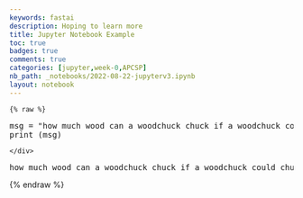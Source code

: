 ```yaml
---
keywords: fastai
description: Hoping to learn more
title: Jupyter Notebook Example
toc: true 
badges: true
comments: true
categories: [jupyter,week-0,APCSP]
nb_path: _notebooks/2022-08-22-jupyterv3.ipynb
layout: notebook
---
```


<!--
#################################################
### THIS FILE WAS AUTOGENERATED! DO NOT EDIT! ###
#################################################
# file to edit: _notebooks/2022-08-22-jupyterv3.ipynb
-->

<div class="container" id="notebook-container">
        
    {% raw %}
    
<div class="cell border-box-sizing code_cell rendered">
<div class="input">

<div class="inner_cell">
    <div class="input_area">
<div class=" highlight hl-ipython3"><pre><span></span><span class="n">msg</span> <span class="o">=</span> <span class="s2">&quot;how much wood can a woodchuck chuck if a woodchuck could chuck wood&quot;</span>
<span class="nb">print</span> <span class="p">(</span><span class="n">msg</span><span class="p">)</span>
</pre></div>

    </div>
</div>
</div>

<div class="output_wrapper">
<div class="output">

<div class="output_area">

<div class="output_subarea output_stream output_stdout output_text">
<pre>how much wood can a woodchuck chuck if a woodchuck could chuck wood
</pre>
</div>
</div>

</div>
</div>

</div>
    {% endraw %}

</div>
 

